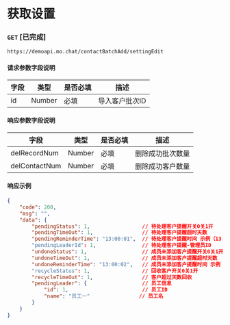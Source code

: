 # 获取设置
### `GET`  [已完成]
```
https://demoapi.mo.chat/contactBatchAdd/settingEdit
```

#### 请求参数字段说明

| 字段  | 类型 | 是否必填 | 描述|
| ------------- | ------------- | ------------------ | ------------------ |
| id  | Number  | 必填 | 导入客户批次ID |

#### 响应参数字段说明

| 字段  | 类型 | 是否必填 | 描述|
| ------------- | ------------- | ------------------ | ------------------ |
| delRecordNum  | Number  | 必填 | 删除成功批次数量 |
| delContactNum  | Number  | 必填 | 删除成功客户数量 |


#### 响应示例

```json
{
    "code": 200,
    "msg": "",
    "data": {
        "pendingStatus": 1,                 // 待处理客户提醒开关0关1开
        "pendingTimeOut": 1,                // 待处理客户提醒超时天数
        "pendingReminderTime": "13:00:01",  // 待处理客户提醒时间 示例（13:01:01）
        "pendingLeaderId": 1,               // 待处理客户提醒-管理员ID
        "undoneStatus": 1,                  // 成员未添加客户提醒开关0关1开
        "undoneTimeOut": 1,                 // 成员未添加客户提醒超时天数
        "undoneReminderTime": "13:00:02",   // 成员未添加客户提醒时间 示例（13:01:01）
        "recycleStatus": 1,                 // 回收客户开关0关1开
        "recycleTimeOut": 1,                // 客户超过天数回收
        "pendingLeader": {                  // 员工信息
            "id": 1,                        // 员工ID
            "name": "员工一"                // 员工名
        }
    }
}
```